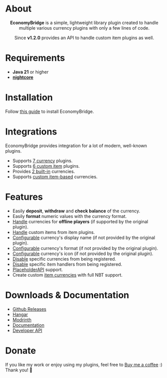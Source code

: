 # About
<div align="center">
  
**EconomyBridge** is a simple, lightweight library plugin created to handle multiple various currency plugins with only a few lines of code.

Since **v1.2.0** provides an API to handle custom item plugins as well.
</div>

# Requirements
- **Java 21** or higher
- [**nightcore**](https://nightexpressdev.com/nightcore)

# Installation
Follow [this guide](https://nightexpressdev.com/economy-bridge/start/) to install EconomyBridge.

# Integrations
EconomyBridge provides integration for a lot of modern, well-known plugins. 

- Supports [7 currency](https://nightexpressdev.com/economy-bridge/currencies/) plugins.
- Supports [6 custom item](https://nightexpressdev.com/economy-bridge/items/) plugins.
- Provides [2 built-in](https://nightexpressdev.com/economy-bridge/currencies/) currencies.
- Supports [custom item-based](https://nightexpressdev.com/economy-bridge/configuration/items) currencies.

# Features
- Easily **deposit**, **withdraw** and **check balance** of the currency.
- Easily **format** numeric values with the currency format.
- [Handle](https://nightexpressdev.com/economy-bridge/developer-api) currencies for **offline players** (if supported by the original plugin).
- [Handle](https://nightexpressdev.com/economy-bridge/developer-api) custom items from item plugins.
- [Configurable](https://nightexpressdev.com/economy-bridge/configuration/currencies) currency's display name (if not provided by the original plugin).
- [Configurable](https://nightexpressdev.com/economy-bridge/configuration/currencies) currency's format (if not provided by the original plugin).
- [Configurable](https://nightexpressdev.com/economy-bridge/configuration/currencies) currency's icon (if not provided by the original plugin).
- [Disable](https://nightexpressdev.com/economy-bridge/configuration/basics) specific currencies from being registered.
- [Disable](https://nightexpressdev.com/economy-bridge/configuration/basics) specific item handlers from being registered.
- [PlaceholderAPI](https://nightexpressdev.com/economy-bridge/configuration/basics) support.
- Create custom [item currencies](https://nightexpressdev.com/economy-bridge/configuration/items) with full NBT support.

# Downloads & Documentation
- [Github Releases](https://github.com/nulli0n/economy-bridge/releases)
- [Hangar](https://hangar.papermc.io/NightExpress/EconomyBridge)
- [Modrinth](https://modrinth.com/plugin/economybridge)
- [Documentation](https://nightexpressdev.com/economy-bridge/)
- [Developer API](https://nightexpressdev.com/economy-bridge/developer-api/)

# Donate
If you like my work or enjoy using my plugins, feel free to [Buy me a coffee](https://ko-fi.com/nightexpress) :) Thank you! 🧡
